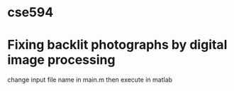 # cse594
<h1>Fixing backlit photographs by digital image processing</h1>
change input file name in main.m then execute in matlab
